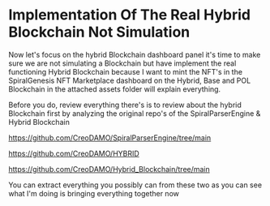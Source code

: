 # Implementation Of The Real Hybrid Blockchain Not Simulation
Now let's focus on the hybrid Blockchain dashboard panel it's time to make sure we are not simulating a Blockchain but have implement the real functioning Hybrid Blockchain because I want to mint the NFT's in the SpiralGenesis NFT Marketplace dashboard on the Hybrid, Base and POL Blockchain in the attached assets folder will explain everything.

Before you do, review everything there's is to review about the hybrid Blockchain first by analyzing the original repo's of the SpiralParserEngine & Hybrid Blockchain

https://github.com/CreoDAMO/SpiralParserEngine/tree/main

https://github.com/CreoDAMO/HYBRID

https://github.com/CreoDAMO/Hybrid_Blockchain/tree/main

You can extract everything you possibly can from these two as you can see what I'm doing is bringing everything together now
